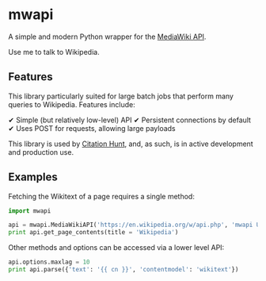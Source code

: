 # mwapi

A simple and modern Python wrapper for the [MediaWiki API](https://www.mediawiki.org/wiki/API:Main_page).

Use me to talk to Wikipedia.

## Features

This library particularly suited for large batch jobs that perform many queries
to Wikipedia. Features include:

✔ Simple (but relatively low-level) API
✔ Persistent connections by default
✔ Uses POST for requests, allowing large payloads

This library is used by [Citation Hunt](https://tools.wmflabs.org/citationhunt),
and, as such, is in active development and production use.

## Examples

Fetching the Wikitext of a page requires a single method:

```python
import mwapi

api = mwapi.MediaWikiAPI('https://en.wikipedia.org/w/api.php', 'mwapi UA')
print api.get_page_contents(title = 'Wikipedia')
```

Other methods and options can be accessed via a lower level API:

```python
api.options.maxlag = 10
print api.parse({'text': '{{ cn }}', 'contentmodel': 'wikitext'})
```
